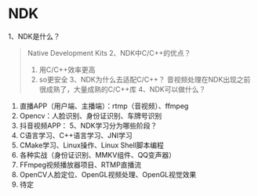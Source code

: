 # NDK
1、NDK是什么？
> Native Development Kits
2、NDK中C/C++的优点？
> 1. 用C/C++效率更高
> 2. so更安全
3、NDK为什么去适配C/C++？
> 音视频处理在NDK出现之前很成熟了，大量成熟的C/C++库
4、NDK可以做什么？
1. 直播APP（用户端、主播端）：rtmp（音视频）、ffmpeg
2. Opencv：人脸识别、身份证识别、车牌号识别
3. 抖音视频APP：
5、NDK学习分为哪些阶段？
1. C语言学习、C++语言学习、JNI学习
2. CMake学习、Linux操作、Linux Shell脚本编程
3. 各种实战（身份证识别、MMKV组件、QQ变声器）
4. FFmpeg视频播放器项目、RTMP直播流
5. OpenCV人脸定位、OpenGL视频处理、OpenGL视觉效果
6. 待定

